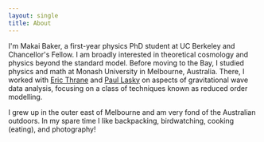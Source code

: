 ```yaml
---
layout: single
title: About
---
```


I'm Makai Baker, a first-year physics PhD student at UC Berkeley and Chancellor's Fellow. I am broadly interested in theoretical cosmology and physics beyond the standard model. Before moving to the Bay, I studied physics and math at Monash University in Melbourne, Australia. There, I worked with [Eric Thrane](https://ethrane.github.io/) and [Paul Lasky](https://users.monash.edu.au/~plasky/) on aspects of gravitational wave data analysis, focusing on a class of techniques known as reduced order modelling. 

I grew up in the outer east of Melbourne and am very fond of the Australian outdoors. In my spare time I like backpacking, birdwatching, cooking (eating), and photography! 
